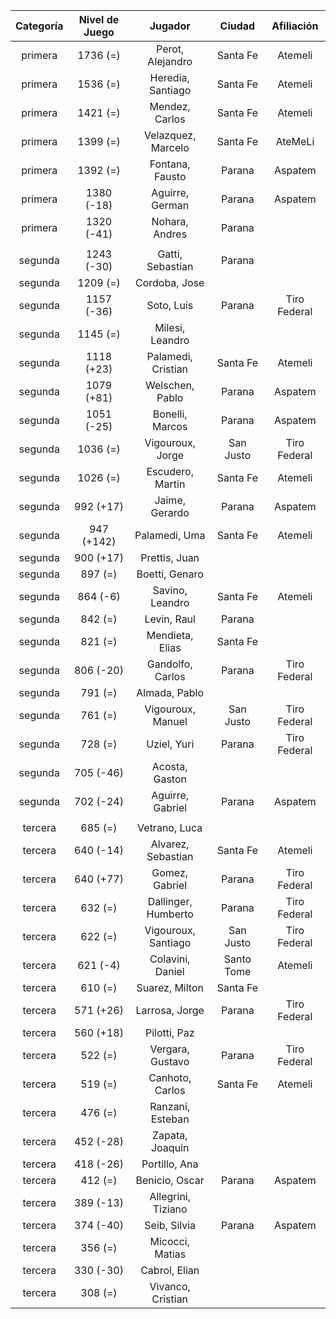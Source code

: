 |  Categoría  |  Nivel de Juego  |       Jugador       |   Ciudad   |  Afiliación  |
|:-----------:|:----------------:|:-------------------:|:----------:|:------------:|
|   primera   |     1736 (=)     |  Perot, Alejandro   |  Santa Fe  |   Atemeli    |
|   primera   |     1536 (=)     |  Heredia, Santiago  |  Santa Fe  |   Atemeli    |
|   primera   |     1421 (=)     |   Mendez, Carlos    |  Santa Fe  |   Atemeli    |
|   primera   |     1399 (=)     | Velazquez, Marcelo  |  Santa Fe  |   AteMeLi    |
|   primera   |     1392 (=)     |   Fontana, Fausto   |   Parana   |   Aspatem    |
|   primera   |    1380 (-18)    |   Aguirre, German   |   Parana   |   Aspatem    |
|   primera   |    1320 (-41)    |   Nohara, Andres    |   Parana   |              |
|             |                  |                     |            |              |
|   segunda   |    1243 (-30)    |  Gatti, Sebastian   |   Parana   |              |
|   segunda   |     1209 (=)     |    Cordoba, Jose    |            |              |
|   segunda   |    1157 (-36)    |     Soto, Luis      |   Parana   | Tiro Federal |
|   segunda   |     1145 (=)     |   Milesi, Leandro   |            |              |
|   segunda   |    1118 (+23)    | Palamedi, Cristian  |  Santa Fe  |   Atemeli    |
|   segunda   |    1079 (+81)    |   Welschen, Pablo   |   Parana   |   Aspatem    |
|   segunda   |    1051 (-25)    |   Bonelli, Marcos   |   Parana   |   Aspatem    |
|   segunda   |     1036 (=)     |  Vigouroux, Jorge   | San Justo  | Tiro Federal |
|   segunda   |     1026 (=)     |  Escudero, Martin   |  Santa Fe  |   Atemeli    |
|   segunda   |    992 (+17)     |   Jaime, Gerardo    |   Parana   |   Aspatem    |
|   segunda   |    947 (+142)    |    Palamedi, Uma    |  Santa Fe  |   Atemeli    |
|   segunda   |    900 (+17)     |    Prettis, Juan    |            |              |
|   segunda   |     897 (=)      |   Boetti, Genaro    |            |              |
|   segunda   |     864 (-6)     |   Savino, Leandro   |  Santa Fe  |   Atemeli    |
|   segunda   |     842 (=)      |     Levin, Raul     |   Parana   |              |
|   segunda   |     821 (=)      |   Mendieta, Elias   |  Santa Fe  |              |
|   segunda   |    806 (-20)     |  Gandolfo, Carlos   |   Parana   | Tiro Federal |
|   segunda   |     791 (=)      |    Almada, Pablo    |            |              |
|   segunda   |     761 (=)      |  Vigouroux, Manuel  | San Justo  | Tiro Federal |
|   segunda   |     728 (=)      |     Uziel, Yuri     |   Parana   | Tiro Federal |
|   segunda   |    705 (-46)     |   Acosta, Gaston    |            |              |
|   segunda   |    702 (-24)     |  Aguirre, Gabriel   |   Parana   |   Aspatem    |
|             |                  |                     |            |              |
|   tercera   |     685 (=)      |    Vetrano, Luca    |            |              |
|   tercera   |    640 (-14)     | Alvarez, Sebastian  |  Santa Fe  |   Atemeli    |
|   tercera   |    640 (+77)     |   Gomez, Gabriel    |   Parana   | Tiro Federal |
|   tercera   |     632 (=)      | Dallinger, Humberto |   Parana   | Tiro Federal |
|   tercera   |     622 (=)      | Vigouroux, Santiago | San Justo  | Tiro Federal |
|   tercera   |     621 (-4)     |  Colavini, Daniel   | Santo Tome |   Atemeli    |
|   tercera   |     610 (=)      |   Suarez, Milton    |  Santa Fe  |              |
|   tercera   |    571 (+26)     |   Larrosa, Jorge    |   Parana   | Tiro Federal |
|   tercera   |    560 (+18)     |    Pilotti, Paz     |            |              |
|   tercera   |     522 (=)      |  Vergara, Gustavo   |   Parana   | Tiro Federal |
|   tercera   |     519 (=)      |   Canhoto, Carlos   |  Santa Fe  |   Atemeli    |
|   tercera   |     476 (=)      |  Ranzani, Esteban   |            |              |
|   tercera   |    452 (-28)     |   Zapata, Joaquin   |            |              |
|   tercera   |    418 (-26)     |    Portillo, Ana    |            |              |
|   tercera   |     412 (=)      |   Benicio, Oscar    |   Parana   |   Aspatem    |
|   tercera   |    389 (-13)     | Allegrini, Tiziano  |            |              |
|   tercera   |    374 (-40)     |    Seib, Silvia     |   Parana   |   Aspatem    |
|   tercera   |     356 (=)      |   Micocci, Matias   |            |              |
|   tercera   |    330 (-30)     |    Cabrol, Elian    |            |              |
|   tercera   |     308 (=)      |  Vivanco, Cristian  |            |              |